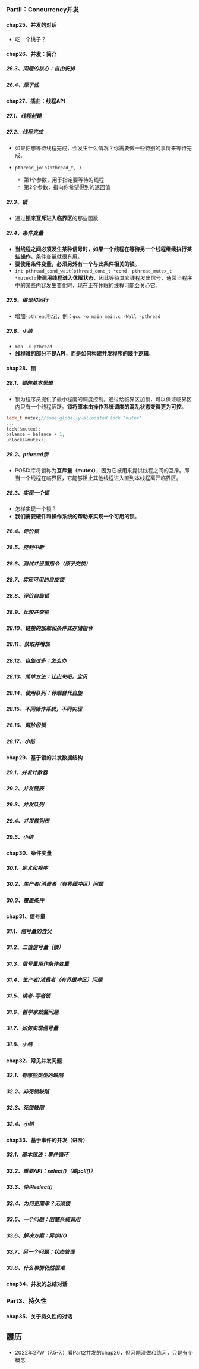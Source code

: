 ### PartII：Concurrency并发

#### chap25、并发的对话

+ 吃一个桃子？

#### chap26、并发：简介

##### 26.3、问题的核心：自由安排

##### 26.4、原子性

#### chap27、插曲：线程API

##### 27.1、线程创建

##### 27.2、线程完成

+ 如果你想等待线程完成，会发生什么情况？你需要做一些特别的事情来等待完成。

+ `pthread_join(pthread_t, )`
  + 第1个参数，用于指定要等待的线程
  + 第2个参数，指向你希望得到的返回值

##### 27.3、锁

+ 通过**锁来互斥进入临界区**的那些函数

##### 27.4、条件变量

+ **当线程之间必须发生某种信号时，如果一个线程在等待另一个线程继续执行某些操作**，条件变量就很有用。
+ **要使用条件变量，必须另外有一个与此条件相关的锁**。
+ `int pthread_cond_wait(pthread_cond_t *cond, pthread_mutex_t *mutex);`**使调用线程进入休眠状态**，因此等待其它线程发出信号，通常当程序中的某些内容发生变化时，现在正在休眠的线程可能会关心它。

##### 27.5、编译和运行

+ 增加`-pthread`标记，例：`gcc -o main main.c -Wall -pthread`

##### 27.6、小结

+ `man -k pthread`
+ **线程难的部分不是API，而是如何构建并发程序的棘手逻辑**。

#### chap28、锁

##### 28.1、锁的基本思想

+ 锁为程序员提供了最小程度的调度控制。通过给临界区加锁，可以保证临界区内只有一个线程活跃。**锁将原本由操作系统调度的混乱状态变得更为可控**。

```c++
lock_t mutex;//some globally-allocated lock 'mutex'
...
lock(&mutex);
balance = balance + 1;
unlock(&mutex);
```

##### 28.2、pthread锁

+ POSIX库将锁称为**互斥量（mutex）**，因为它被用来提供线程之间的互斥。即当一个线程在临界区，它能够阻止其他线程进入直到本线程离开临界区。

##### 28.3、实现一个锁

+ 怎样实现一个锁？
+ **我们需要硬件和操作系统的帮助来实现一个可用的锁**。

##### 28.4、评价锁

##### 28.5、控制中断

##### 28.6、测试并设置指令（原子交换）

##### 28.7、实现可用的自旋锁

##### 28.8、评价自旋锁

##### 28.9、比较并交换

##### 28.10、链接的加载和条件式存储指令

##### 28.11、获取并增加

##### 28.12、自旋过多：怎么办

##### 28.13、简单方法：让出来吧，宝贝

##### 28.14、使用队列：休眠替代自旋

##### 28.15、不同操作系统，不同实现

##### 28.16、两阶段锁

##### 28.17、小结

#### chap29、基于锁的并发数据结构

##### 29.1、并发计数器

##### 29.2、并发链表

##### 29.3、并发队列

##### 29.4、并发散列表

##### 29.5、小结

#### chap30、条件变量

##### 30.1、定义和程序

##### 30.2、生产者/消费者（有界缓冲区）问题

##### 30.3、覆盖条件

#### chap31、信号量

##### 31.1、信号量的含义

##### 31.2、二值信号量（锁）

##### 31.3、信号量用作条件变量

##### 31.4、生产者/消费者（有界缓冲区）问题

##### 31.5、读者-写者锁

##### 31.6、哲学家就餐问题

##### 31.7、如何实现信号量

##### 31.8、小结

#### chap32、常见并发问题

##### 32.1、有哪些类型的缺陷

##### 32.2、非死锁缺陷

##### 32.3、死锁缺陷

##### 32.4、小结

#### chap33、基于事件的并发（进阶）

##### 33.1、基本想法：事件循环

##### 33.2、重要API：select()（或poll()）

##### 33.3、使用select()

##### 33.4、为何更简单？无须锁

##### 33.5、一个问题：阻塞系统调用

##### 33.6、解决方案：异步I/O

##### 33.7、另一个问题：状态管理

##### 33.8、什么事情仍然很难

#### chap34、并发的总结对话

### Part3、持久性

#### chap35、关于持久性的对话

## 履历

+ 2022年27W（7.5-7.）看Part2并发的chap26，但习题没做和练习，只是有个概念
